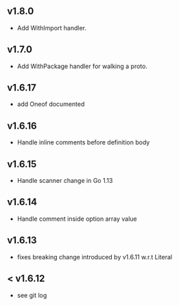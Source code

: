## v1.8.0

- Add WithImport handler.

## v1.7.0

- Add WithPackage handler for walking a proto.

## v1.6.17

- add Oneof documented

## v1.6.16

- Handle inline comments before definition body

## v1.6.15

- Handle scanner change in Go 1.13

## v1.6.14

- Handle comment inside option array value

## v1.6.13

- fixes breaking change introduced by v1.6.11 w.r.t Literal

## < v1.6.12

 - see git log